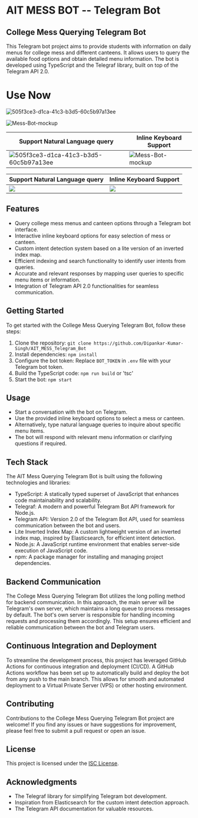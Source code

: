 # AIT MESS BOT -- Telegram Bot 
## College Mess Querying Telegram Bot

This Telegram bot project aims to provide students with information on daily menus for college mess and different canteens. It allows users to query the available food options and obtain detailed menu information. The bot is developed using TypeScript and the Telegraf library, built on top of the Telegram API 2.0.

# Use Now 
![505f3ce3-d1ca-41c3-b3d5-60c5b97a13ee](https://github.com/Dipankar-Kumar-Singh/AIT_MESS_Telegram_Bot/assets/66475186/e14d44c1-0ec2-44f3-8414-d3c99fee5183)

![Mess-Bot-mockup](https://github.com/Dipankar-Kumar-Singh/AIT_MESS_Telegram_Bot/assets/66475186/30defce8-abe0-4a88-a6d1-335901676b19)

Support Natural Language query | Inline Keyboard Support 
--- | ---
 ![505f3ce3-d1ca-41c3-b3d5-60c5b97a13ee](https://github.com/Dipankar-Kumar-Singh/AIT_MESS_Telegram_Bot/assets/66475186/e14d44c1-0ec2-44f3-8414-d3c99fee5183) |![Mess-Bot-mockup](https://github.com/Dipankar-Kumar-Singh/AIT_MESS_Telegram_Bot/assets/66475186/30defce8-abe0-4a88-a6d1-335901676b19)



Support Natural Language query | Inline Keyboard Support 
--- | ---
![](https://github.com/Dipankar-Kumar-Singh/AIT_MESS_Telegram_Bot/assets/66475186/b6c99c41-c949-47a1-a215-7cd517214821) | ![](https://github.com/Dipankar-Kumar-Singh/AIT_MESS_Telegram_Bot/assets/66475186/46fbc9e9-a0c1-41e4-a9aa-f3cd61ba6695)


## Features

- Query college mess menus and canteen options through a Telegram bot interface.
- Interactive inline keyboard options for easy selection of mess or canteen.
- Custom intent detection system based on a lite version of an inverted index map.
- Efficient indexing and search functionality to identify user intents from queries.
- Accurate and relevant responses by mapping user queries to specific menu items or information.
- Integration of Telegram API 2.0 functionalities for seamless communication.

## Getting Started

To get started with the College Mess Querying Telegram Bot, follow these steps:

1. Clone the repository: `git clone https://github.com/Dipankar-Kumar-Singh/AIT_MESS_Telegram_Bot`
2. Install dependencies: `npm install`
3. Configure the bot token: Replace `BOT_TOKEN` in `.env` file with your Telegram bot token.
4. Build the TypeScript code: `npm run build` or 'tsc'
5. Start the bot: `npm start`

## Usage

- Start a conversation with the bot on Telegram.
- Use the provided inline keyboard options to select a mess or canteen.
- Alternatively, type natural language queries to inquire about specific menu items.
- The bot will respond with relevant menu information or clarifying questions if required.



## Tech Stack

The AIT Mess Querying Telegram Bot is built using the following technologies and libraries:

- TypeScript: A statically typed superset of JavaScript that enhances code maintainability and scalability.
- Telegraf: A modern and powerful Telegram Bot API framework for Node.js.
- Telegram API: Version 2.0 of the Telegram Bot API, used for seamless communication between the bot and users.
- Lite Inverted Index Map: A custom lightweight version of an inverted index map, inspired by Elasticsearch, for efficient intent detection.
- Node.js: A JavaScript runtime environment that enables server-side execution of JavaScript code.
- npm: A package manager for installing and managing project dependencies.

## Backend Communication

The College Mess Querying Telegram Bot utilizes the long polling method for backend communication. In this approach, the main server will be Telegram's own server, which maintains a long queue to process messages by default. The bot's own server is responsible for handling incoming requests and processing them accordingly. This setup ensures efficient and reliable communication between the bot and Telegram users.

## Continuous Integration and Deployment

To streamline the development process, this project has leveraged GitHub Actions for continuous integration and deployment (CI/CD). A GitHub Actions workflow has been set up to automatically build and deploy the bot from any push to the main branch. This allows for smooth and automated deployment to a Virtual Private Server (VPS) or other hosting environment.

## Contributing

Contributions to the College Mess Querying Telegram Bot project are welcome! If you find any issues or have suggestions for improvement, please feel free to submit a pull request or open an issue.

## License

This project is licensed under the [ISC License]().

## Acknowledgments

- The Telegraf library for simplifying Telegram bot development.
- Inspiration from Elasticsearch for the custom intent detection approach.
- The Telegram API documentation for valuable resources.
